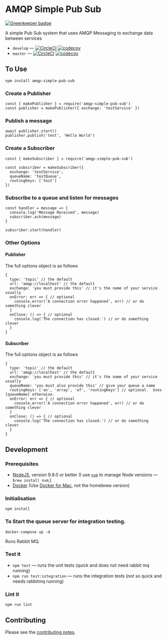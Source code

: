 # AMQP Simple Pub Sub

[![Greenkeeper badge](https://badges.greenkeeper.io/davesag/amqp-simple-pub-sub.svg)](https://greenkeeper.io/)

A simple Pub Sub system that uses AMQP Messaging to exchange data between services

* `develop` — [![CircleCI](https://circleci.com/gh/davesag/amqp-simple-pub-sub/tree/develop.svg?style=svg)](https://circleci.com/gh/davesag/amqp-simple-pub-sub/tree/develop) [![codecov](https://codecov.io/gh/davesag/amqp-simple-pub-sub/branch/develop/graph/badge.svg)](https://codecov.io/gh/davesag/amqp-simple-pub-sub)
* `master` — [![CircleCI](https://circleci.com/gh/davesag/amqp-simple-pub-sub/tree/master.svg?style=svg)](https://circleci.com/gh/davesag/amqp-simple-pub-sub/tree/master) [![codecov](https://codecov.io/gh/davesag/amqp-simple-pub-sub/branch/master/graph/badge.svg)](https://codecov.io/gh/davesag/amqp-simple-pub-sub)

## To Use

    npm install amqp-simple-pub-sub

### Create a Publisher
    const { makePublisher } = require('amqp-simple-pub-sub')
    const publisher = makePublisher({ exchange: 'testService' })

### Publish a message

    await publisher.start()
    publisher.publish('test', 'Hello World')

### Create a Subscriber

    const { makeSubscriber } = require('amqp-simple-pub-sub')

    const subscriber = makeSubscriber({
      exchange: 'testService',
      queueName: 'testQueue',
      routingKeys: ['test']
    })

### Subscribe to a queue and listen for messages

    const handler = message => {
      console.log('Message Received', message)
      subscriber.ack(message)
    }

    subscriber.start(handler)

### Other Options

#### Publisher

The full options object is as follows

    {
      type: 'topic' // the default
      url: 'amqp://localhost' // the default
      exchange: 'you must provide this' // it's the name of your service usually
      onError: err => { // optional
        console.error('A connection error happened', err) // or do something clever
      }
      onClose: () => { // optional
        console.log('The connection has closed.') // or do something clever
      }
    }

#### Subscriber

The full options object is as follows

    {
      type: 'topic' // the default
      url: 'amqp://localhost' // the default
      exchange: 'you must provide this' // it's the name of your service usually
      queueName: 'you must also provide this' // give your queue a name
      routingKeys: ['an', 'array', 'of', 'routingKeys'] // optional.  Uses [queueName] otherwise.
      onError: err => { // optional
        console.error('A connection error happened', err) // or do something clever
      }
      onClose: () => { // optional
        console.log('The connection has closed.') // or do something clever
      }
    }

## Development

### Prerequisites

* [NodeJS](htps://nodejs.org), version 9.8.0 or better (I use [`nvm`](https://github.com/creationix/nvm) to manage Node versions — `brew install nvm`.)
* [Docker](https://www.docker.com) (Use [Docker for Mac](https://docs.docker.com/docker-for-mac/), not the homebrew version)

### Initialisation

    npm install

### To Start the queue server for integration testing.

    docker-compose up -d

Runs Rabbit MQ.

### Test it

* `npm test` — runs the unit tests (quick and does not need rabbit mq running)
* `npm run test:integration` — runs the integration tests (not so quick and needs rabbitmq running)

### Lint it

    npm run lint

## Contributing

Please see the [contributing notes](CONTRIBUTING.md).
